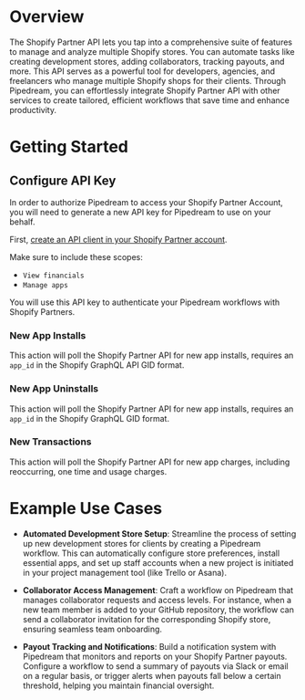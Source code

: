 # Overview

The Shopify Partner API lets you tap into a comprehensive suite of features to manage and analyze multiple Shopify stores. You can automate tasks like creating development stores, adding collaborators, tracking payouts, and more. This API serves as a powerful tool for developers, agencies, and freelancers who manage multiple Shopify shops for their clients. Through Pipedream, you can effortlessly integrate Shopify Partner API with other services to create tailored, efficient workflows that save time and enhance productivity.

# Getting Started

## Configure API Key

In order to authorize Pipedream to access your Shopify Partner Account, you will need to generate a new API key for Pipedream to use on your behalf.

First, [create an API client in your Shopify Partner account](https://shopify.dev/api/partner/getting-started#create-an-api-client).

Make sure to include these scopes:

- `View financials`
- `Manage apps`

You will use this API key to authenticate your Pipedream workflows with Shopify Partners.

### New App Installs

This action will poll the Shopify Partner API for new app installs, requires an `app_id` in the Shopify GraphQL API GID format.

### New App Uninstalls

This action will poll the Shopify Partner API for new app installs, requires an `app_id` in the Shopify GraphQL GID format.

### New Transactions

This action will poll the Shopify Partner API for new app charges, including reoccurring, one time and usage charges.

# Example Use Cases

- **Automated Development Store Setup**: Streamline the process of setting up new development stores for clients by creating a Pipedream workflow. This can automatically configure store preferences, install essential apps, and set up staff accounts when a new project is initiated in your project management tool (like Trello or Asana).

- **Collaborator Access Management**: Craft a workflow on Pipedream that manages collaborator requests and access levels. For instance, when a new team member is added to your GitHub repository, the workflow can send a collaborator invitation for the corresponding Shopify store, ensuring seamless team onboarding.

- **Payout Tracking and Notifications**: Build a notification system with Pipedream that monitors and reports on your Shopify Partner payouts. Configure a workflow to send a summary of payouts via Slack or email on a regular basis, or trigger alerts when payouts fall below a certain threshold, helping you maintain financial oversight.
